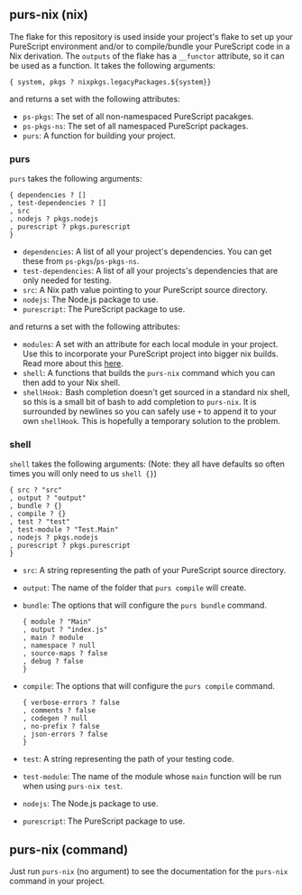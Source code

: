 ## purs-nix (nix)

The flake for this repository is used inside your project's flake to set up your PureScript environment and/or to compile/bundle your PureScript code in a Nix derivation. The `outputs` of the flake has a `__functor` attribute, so it can be used as a function. It takes the following arguments:

```
{ system, pkgs ? nixpkgs.legacyPackages.${system}}
```
and returns a set with the following attributes:
- `ps-pkgs`: The set of all non-namespaced PureScript pacakges.
- `ps-pkgs-ns`: The set of all namespaced PureScript packages.
- `purs`: A function for building your project.

### purs

`purs` takes the following arguments:

```
{ dependencies ? []
, test-dependencies ? []
, src
, nodejs ? pkgs.nodejs
, purescript ? pkgs.purescript
}
```

- `dependencies`: A list of all your project's dependencies. You can get these from `ps-pkgs`/`ps-pkgs-ns`.
- `test-dependencies`: A list of all your projects's dependencies that are only needed for testing.
- `src`: A Nix path value pointing to your PureScript source directory.
- `nodejs`: The Node.js package to use.
- `purescript`: The PureScript package to use.

and returns a set with the following attributes:
- `modules`: A set with an attribute for each local module in your project. Use this to incorporate your PureScript project into bigger nix builds. Read more about this [here](derivations.md).
- `shell`: A functions that builds the `purs-nix` command which you can then add to your Nix shell.
- `shellHook:` Bash completion doesn't get sourced in a standard nix shell, so this is a small bit of bash to add completion to `purs-nix`. It is surrounded by newlines so you can safely use `+` to append it to your own `shellHook`. This is hopefully a temporary solution to the problem.

### shell
`shell` takes the following arguments: (Note: they all have defaults so often times you will only need to us `shell {}`)

```
{ src ? "src"
, output ? "output"
, bundle ? {}
, compile ? {}
, test ? "test"
, test-module ? "Test.Main"
, nodejs ? pkgs.nodejs
, purescript ? pkgs.purescript
}
```

- `src`: A string representing the path of your PureScript source directory.
- `output`: The name of the folder that `purs compile` will create.
- `bundle`: The options that will configure the `purs bundle` command.

  ```
  { module ? "Main"
  , output ? "index.js"
  , main ? module
  , namespace ? null
  , source-maps ? false
  , debug ? false
  }
  ```

- `compile`: The options that will configure the `purs compile` command.

  ```
  { verbose-errors ? false
  , comments ? false
  , codegen ? null
  , no-prefix ? false
  , json-errors ? false
  }
  ```

- `test`: A string representing the path of your testing code.
- `test-module`: The name of the module whose `main` function will be run when using `purs-nix test`.
- `nodejs`: The Node.js package to use.
- `purescript`: The PureScript package to use.

## purs-nix (command)
Just run `purs-nix` (no argument) to see the documentation for the `purs-nix` command in your project.
